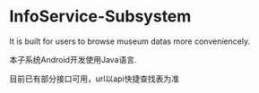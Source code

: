 # InfoService-Subsystem
It is built for users to browse museum datas more conveniencely.

本子系统Android开发使用Java语言.

目前已有部分接口可用，url以api快捷查找表为准
